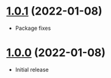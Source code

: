 <a name="1.0.1"></a>
# [1.0.1](https://github.com/faker-javascript/letter) (2022-01-08)
* Package fixes

<a name="1.0.0"></a>
# [1.0.0](https://github.com/faker-javascript/letter) (2022-01-08)
* Initial release

